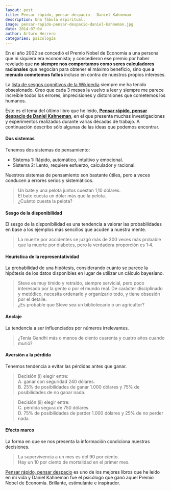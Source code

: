 ```yaml
---
layout: post
title: Pensar rápido, pensar despacio - Daniel Kahneman
description: Una fábula espiritual.
image: pensar-rapido-pensar-despacio-daniel-kahneman.jpg
date: 2014-07-04
author: Arturo Herrero
categories: psicología
---
```


En el año 2002 se concedió el Premio Nobel de Economía a una persona que ni
siquiera era economista; y concedieron ese premio por haber revelado que **no
siempre nos comportamos como seres calculadores racionales** que negocian para
obtener el máximo beneficio, sino que **a menudo cometemos fallos** incluso en
contra de nuestros propios intereses.

La [lista de sesgos cognitivos de la Wikipedia][1] siempre me ha tenido
obsesionado. Creo que cada 3 meses la vuelvo a leer y siempre me parece
increíble todos los errores, imprecisiones y distorsiones que cometemos los
humanos.

Éste es el tema del último libro que he leído, **[Pensar rápido, pensar
despacio de Daniel Kahneman][2]**, en el que presenta muchas investigaciones y
experimentos realizados durante varias décadas de trabajo. A continuación
describo sólo algunas de las ideas que podemos encontrar.

#### Dos sistemas

Tenemos dos sistemas de pensamiento:

- Sistema 1: Rápido, automático, intuitivo y emocional.
- Sistema 2: Lento, requiere esfuerzo, calculador y racional.

Nuestros sistemas de pensamiento son bastante útiles, pero a veces conducen a
errores serios y sistemáticos.

> Un bate y una pelota juntos cuestan 1,10 dólares.  
El bate cuesta un dólar más que la pelota.  
¿Cuánto cuesta la pelota?

#### Sesgo de la disponibilidad

El sesgo de la disponibilidad es una tendencia a valorar las probabilidades en
base a los ejemplos más sencillos que acuden a nuestra mente.

> La muerte por accidentes se juzgó más de 300 veces más probable que la muerte
> por diabetes, pero la verdadera proporción es 1:4.

#### Heurística de la representatividad

La probabilidad de una hipótesis, considerando cuánto se parece la hipótesis de los datos disponibles en lugar de utilizar un cálculo bayesiano.

> Steve es muy tímido y retraído, siempre servicial, pero poco interesado por
> la gente o por el mundo real. De carácter disciplinado y metódico, necesita
> ordenarlo y organizarlo todo, y tiene obsesión por el detalle.  
¿Es probable que Steve sea un bibliotecario o un agricultor?

#### Anclaje

La tendencia a ser influenciados por números irrelevantes.

> ¿Tenía Gandhi más o menos de ciento cuarenta y cuatro años cuando murió?

#### Aversión a la pérdida

Tenemos tendencia a evitar las pérdidas antes que ganar.

> Decisión (i) elegir entre:  
 A. ganar con seguridad 240 dólares.  
 B. 25% de posibilidades de ganar 1.000 dólares y 75% de posibilidades de no ganar nada.

> Decisión (ii) elegir entre:  
 C. pérdida segura de 750 dólares.  
 D. 75% de posibilidades de perder 1.000 dólares y 25% de no perder nada.

#### Efecto marco

La forma en que se nos presenta la información condiciona nuestras decisiones.

> La supervivencia a un mes es del 90 por ciento.  
Hay un 10 por ciento de mortalidad en el primer mes.


[Pensar rápido, pensar despacio][2] es uno de los mejores libros que he leído
en mi vida y Daniel Kahneman fue el psicólogo que ganó aquel Premio Nobel de
Economía. Brillante, estimulante e inspirador.


[1]: http://es.wikipedia.org/wiki/Anexo:Sesgos_cognitivos
[2]: http://www.amazon.es/gp/product/8490322503/ref=as_li_ss_tl?ie=UTF8&camp=3626&creative=24822&creativeASIN=8490322503&linkCode=as2&tag=noleesbl09-21


